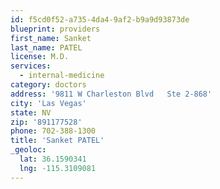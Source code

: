 ```yaml
---
id: f5cd0f52-a735-4da4-9af2-b9a9d93873de
blueprint: providers
first_name: Sanket
last_name: PATEL
license: M.D.
services:
  - internal-medicine
category: doctors
address: '9811 W Charleston Blvd   Ste 2-868'
city: 'Las Vegas'
state: NV
zip: '891177528'
phone: 702-388-1300
title: 'Sanket PATEL'
_geoloc:
  lat: 36.1590341
  lng: -115.3109081
---
```

